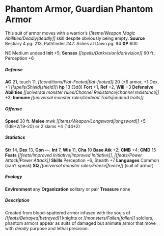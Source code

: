 ﻿---
cssclass: [monsters]
title1: Phantom Armor, Guardian Phantom Armor
desc_short: This suit of armor moves with a warrior's deadly skill despite obviously
  being empty.
title2: Guardian Phantom Armor
CR: 2
sources:
- name: Bestiary 4
  page: 213
  link: http://paizo.com/products/btpy91ds?Pathfinder-Roleplaying-Game-Bestiary-4
- name: 'Pathfinder #47: Ashes at Dawn'
  page: 84
  link: http://paizo.com/store/games/roleplayingGames/p/pathfinderRPG/paizo/pathfinderAdventurePath/carrionCrown/v5748btpy8lv2
XP: 600
alignment: NE
size: Medium
type: undead
initiative:
  bonus: 5
senses:
  darkvision: 60
AC:
  AC: 21
  touch: 11
  flat_footed: 20
  components:
    armor: 9
    dex: 1
    shield: 1
HP:
  HP: 13
  long: 3d8
saves:
  fort: 1
  ref: 2
  will: 3
defensive_abilities:
- channel resistance +2
immunities:
- undead traits
speeds:
  base: 30
attacks:
  melee:
  - - text: mwk longsword +5 (1d8+2/19-20)
      entries:
      - - damage: 1d8+2
          crit_range: 19-20
      attack: mwk longsword
      bonus:
      - 5
  - - text: 2 slams +4 (1d4+2)
      entries:
      - - damage: 1d4+2
      count: 2
      attack: slams
      bonus:
      - 4
ability_scores:
  STR: 14
  DEX: 13
  CON:
  INT: 7
  WIS: 11
  CHA: 10
BAB: 2
CMB: 4
CMD: 15
feats:
- name: Improved Initiative
- name: Power Attack
skills:
  Perception: 6
  Stealth: 7
languages:
- Common (can't speak)
special_qualities:
- freeze (suit of armor)
ecology:
  environment: any
  organization: solitary or pair
  treasure_type: none
desc_long: Created from blood-spattered armor infused with the souls of betrayed knights
  or fallen soldiers, phantom armors appear as suits of damaged but animate armor
  that move with deadly purpose and lethal precision.

---

# Phantom Armor, Guardian Phantom Armor
This suit of armor moves with a warrior’s _[[items/Weapon Magic Abilities/Deadly|deadly]]_ skill despite obviously being empty.
**Source** Bestiary 4 pg. 213, Pathfinder #47: Ashes at Dawn pg. 84
**XP** 600

NE Medium undead
**Init** +5; **Senses** _[[spells/Darkvision|darkvision]]_ 60 ft.; Perception +6

##### Defense

**AC** 21, touch 11, _[[conditions/Flat-Footed|flat-footed]]_ 20 (+9 armor, +1 Dex, +1 _[[spells/Shield|shield]]_)
**hp** 13 (3d8)
**Fort** +1, **Ref** +2, **Will** +3
**Defensive Abilities** _[[universal monster rules/Channel Resistance|channel resistance]]_ +2; **Immune** _[[universal monster rules/Undead Traits|undead traits]]_

##### Offense
**Speed** 30 ft.
**Melee** mwk _[[items/Weapon/Longsword|longsword]]_ +5 (1d8+2/19–20) or 2 slams +4 (1d4+2)

##### Statistics
**Str** 14, **Dex** 13, **Con** —, **Int** 7, **Wis** 11, **Cha** 10
**Base Atk** +2; **CMB** +4; **CMD** 15
**Feats** _[[feats/Improved Initiative|Improved Initiative]]_, _[[feats/Power Attack|Power Attack]]_
**Skills** Perception +6, Stealth +7
**Languages** Common (can’t speak)
**SQ** _[[universal monster rules/Freeze|freeze]]_ (suit of armor)

##### Ecology

**Environment** any
**Organization** solitary or pair
**Treasure** none

##### Description

Created from blood-spattered armor infused with the souls of _[[feats/Betrayed|betrayed]]_ knights or _[[monsters/Fallen|fallen]]_ soldiers, phantom armors appear as suits of damaged but animate armor that move with _deadly_ purpose and lethal precision.